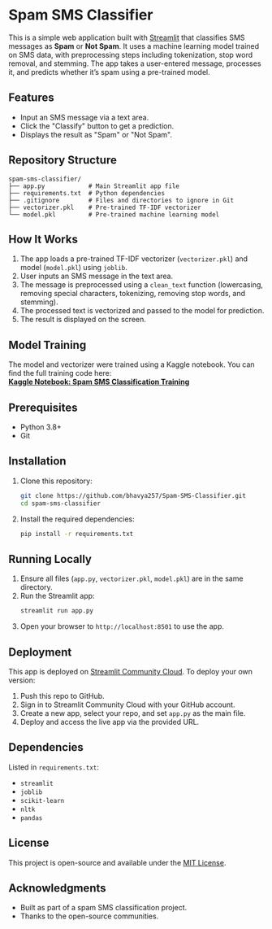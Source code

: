 # Spam SMS Classifier

This is a simple web application built with [Streamlit](https://streamlit.io/) that classifies SMS messages as **Spam** or **Not Spam**. It uses a machine learning model trained on SMS data, with preprocessing steps including tokenization, stop word removal, and stemming. The app takes a user-entered message, processes it, and predicts whether it’s spam using a pre-trained model.

## Features
- Input an SMS message via a text area.
- Click the "Classify" button to get a prediction.
- Displays the result as "Spam" or "Not Spam".

## Repository Structure
```
spam-sms-classifier/
├── app.py            # Main Streamlit app file
├── requirements.txt  # Python dependencies
├── .gitignore        # Files and directories to ignore in Git
├── vectorizer.pkl    # Pre-trained TF-IDF vectorizer
└── model.pkl         # Pre-trained machine learning model
```

## How It Works
1. The app loads a pre-trained TF-IDF vectorizer (`vectorizer.pkl`) and model (`model.pkl`) using `joblib`.
2. User inputs an SMS message in the text area.
3. The message is preprocessed using a `clean_text` function (lowercasing, removing special characters, tokenizing, removing stop words, and stemming).
4. The processed text is vectorized and passed to the model for prediction.
5. The result is displayed on the screen.

## Model Training
The model and vectorizer were trained using a Kaggle notebook. You can find the full training code here:  
[**Kaggle Notebook: Spam SMS Classification Training**](https://www.kaggle.com/code/bhavyajain21bci0308/spam-sms-classifier-model)

## Prerequisites
- Python 3.8+
- Git

## Installation
1. Clone this repository:
   ```bash
   git clone https://github.com/bhavya257/Spam-SMS-Classifier.git
   cd spam-sms-classifier
   ```
2. Install the required dependencies:
   ```bash
   pip install -r requirements.txt
   ```

## Running Locally
1. Ensure all files (`app.py`, `vectorizer.pkl`, `model.pkl`) are in the same directory.
2. Run the Streamlit app:
   ```bash
   streamlit run app.py
   ```
3. Open your browser to `http://localhost:8501` to use the app.

## Deployment
This app is deployed on [Streamlit Community Cloud](https://streamlit.io/cloud). To deploy your own version:
1. Push this repo to GitHub.
2. Sign in to Streamlit Community Cloud with your GitHub account.
3. Create a new app, select your repo, and set `app.py` as the main file.
4. Deploy and access the live app via the provided URL.

## Dependencies
Listed in `requirements.txt`:
- `streamlit`
- `joblib`
- `scikit-learn`
- `nltk`
- `pandas`

## License
This project is open-source and available under the [MIT License](LICENSE).

## Acknowledgments
- Built as part of a spam SMS classification project.
- Thanks to the open-source communities.